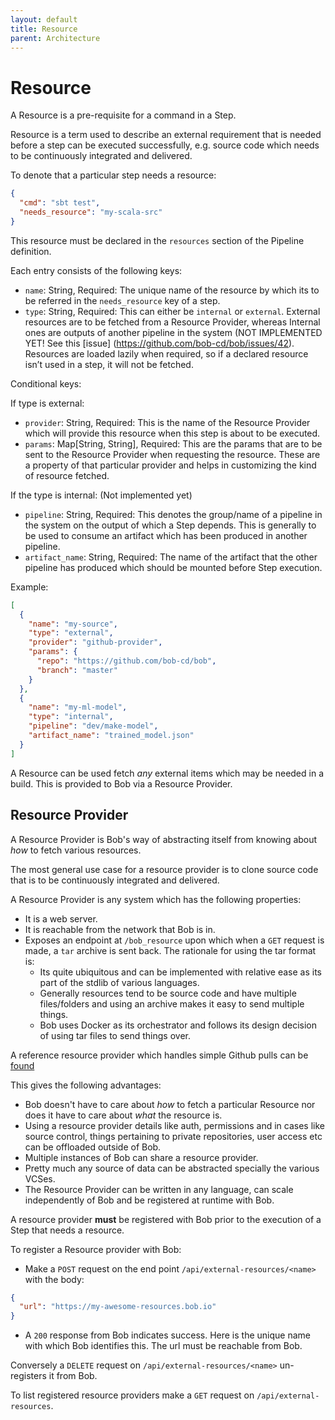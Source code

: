 ```yaml
---
layout: default
title: Resource
parent: Architecture
---
```


# Resource

A Resource is a pre-requisite for a command in a Step.

Resource is a term used to describe an external requirement that is needed before a step
can be executed successfully, e.g. source code which needs to be continuously integrated and delivered.

To denote that a particular step needs a resource:

```json
{
  "cmd": "sbt test",
  "needs_resource": "my-scala-src"
}
```
This resource must be declared in the `resources` section of the Pipeline definition.

Each entry consists of the following keys:
- `name`: String, Required: The unique name of the resource by which its to be referred in the `needs_resource` key of a step.
- `type`: String, Required: This can either be `internal` or `external`. External resources are to be fetched from a Resource Provider, whereas Internal ones are outputs of another pipeline in the system (NOT IMPLEMENTED YET! See this [issue] (https://github.com/bob-cd/bob/issues/42). Resources are loaded lazily when required, so if a declared resource isn’t used in a step, it will not be fetched.

Conditional keys:

If type is external:
- `provider`: String, Required: This is the name of the Resource Provider which will provide this resource when this step is about to be executed.
- `params`: Map[String, String], Required: This are the params that are to be sent to the Resource Provider when requesting the resource. These are a property of that particular provider and helps in customizing the kind of resource fetched.

If the type is internal: (Not implemented yet)
- `pipeline`: String, Required: This denotes the group/name of a pipeline in the system on the output of which a Step depends. This is generally to be used to consume an artifact which has been produced in another pipeline.
- `artifact_name`: String, Required: The name of the artifact that the other pipeline has produced which should be mounted before Step execution.

Example:
```json
[
  {
    "name": "my-source",
    "type": "external",
    "provider": "github-provider",
    "params": {
      "repo": "https://github.com/bob-cd/bob",
      "branch": "master"
    }
  },
  {
    "name": "my-ml-model",
    "type": "internal",
    "pipeline": "dev/make-model",
    "artifact_name": "trained_model.json"
  }
]
```

A Resource can be used fetch _any_ external items which may be needed in a build.
This is provided to Bob via a Resource Provider.

## Resource Provider

A Resource Provider is Bob's way of abstracting itself from knowing about _how_ to fetch
various resources.

The most general use case for a resource provider is to clone source code that is to be
continuously integrated and delivered.

A Resource Provider is any system which has the following properties:
- It is a web server.
- It is reachable from the network that Bob is in.
- Exposes an endpoint at `/bob_resource` upon which when a `GET` request is made,
  a `tar` archive is sent back. The rationale for using the tar format is:
    - Its quite ubiquitous and can be implemented with relative ease as its part of the stdlib of various languages.
    - Generally resources tend to be source code and have multiple files/folders and
      using an archive makes it easy to send multiple things.
    - Bob uses Docker as its orchestrator and follows its design decision of using tar files to send things over.

A reference resource provider which handles simple Github pulls can be [found](https://github.com/bob-cd/resource-git)

This gives the following advantages:
- Bob doesn't have to care about _how_ to fetch a particular Resource nor does it have to care about _what_
  the resource is.
- Using a resource provider details like auth, permissions and in cases like source control, things pertaining
  to private repositories, user access etc can be offloaded outside of Bob.
- Multiple instances of Bob can share a resource provider.
- Pretty much any source of data can be abstracted specially the various VCSes.
- The Resource Provider can be written in any language, can scale independently of Bob and be
  registered at runtime with Bob.

A resource provider **must** be registered with Bob prior to the execution of a Step that needs a resource.

To register a Resource provider with Bob:
- Make a `POST` request on the end point `/api/external-resources/<name>` with the body:
```json
{
  "url": "https://my-awesome-resources.bob.io"
}
```
- A `200` response from Bob indicates success.
Here <name> is the unique name with which Bob identifies this. The url must be reachable from Bob.

Conversely a `DELETE` request on `/api/external-resources/<name>` un-registers it from Bob.

To list registered resource providers make a `GET` request on `/api/external-resources`.